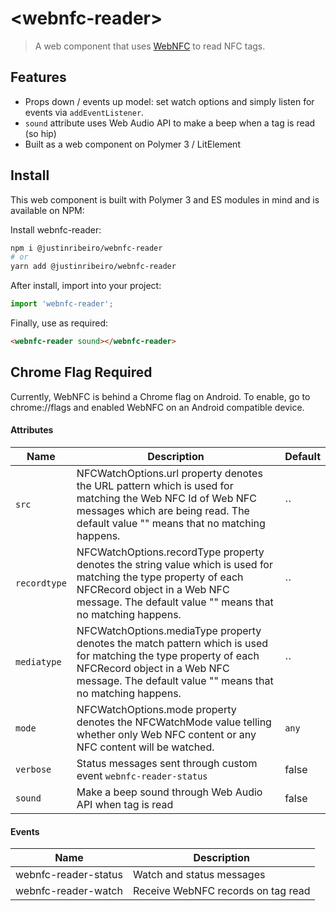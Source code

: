 # \<webnfc-reader\>

> A web component that uses [WebNFC](https://w3c.github.io/web-nfc/) to read NFC tags.

## Features

* Props down / events up model: set watch options and simply listen for events via `addEventListener`.
* `sound` attribute uses Web Audio API to make a beep when a tag is read (so hip)
* Built as a web component on Polymer 3 / LitElement

## Install

This web component is built with Polymer 3 and ES modules in mind and is
available on NPM:

Install webnfc-reader:

```sh
npm i @justinribeiro/webnfc-reader
# or
yarn add @justinribeiro/webnfc-reader
```

After install, import into your project:

```js
import 'webnfc-reader';
```

Finally, use as required:

```html
<webnfc-reader sound></webnfc-reader>
```

## Chrome Flag Required

Currently, WebNFC is behind a Chrome flag on Android. To enable, go to chrome://flags and enabled WebNFC on an Android compatible device.

 #### Attributes
 | Name | Description | Default |
 | --- | --- | --- |
 | `src` | NFCWatchOptions.url property denotes the URL pattern which is used for matching the Web NFC Id of Web NFC messages which are being read. The default value "" means that no matching happens. | `` |
 | `recordtype` | NFCWatchOptions.recordType property denotes the string value which is used for matching the type property of each NFCRecord object in a Web NFC message. The default value "" means that no matching happens. | `` |
 | `mediatype` | NFCWatchOptions.mediaType property denotes the match pattern which is used for matching the type property of each NFCRecord object in a Web NFC message. The default value "" means that no matching happens. | `` |
 | `mode` | NFCWatchOptions.mode property denotes the NFCWatchMode value telling whether only Web NFC content or any NFC content will be watched. | `any` |
 | `verbose` | Status messages sent through custom event `webnfc-reader-status` | false |
 | `sound` | Make a beep sound through Web Audio API when tag is read | false |

 #### Events
 | Name | Description
 | --- | --- |
 | webnfc-reader-status | Watch and status messages |
 | webnfc-reader-watch | Receive WebNFC records on tag read |